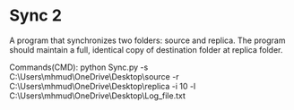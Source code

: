 # Sync 2
  A program that synchronizes two folders: source and replica. The program should maintain a full, identical copy of destination folder at replica folder.

  Commands(CMD): 
  python Sync.py -s C:\Users\mhmud\OneDrive\Desktop\source -r C:\Users\mhmud\OneDrive\Desktop\replica -i 10  -l C:\Users\mhmud\OneDrive\Desktop\Log_file.txt
